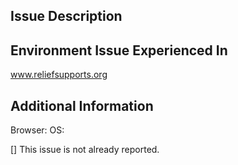 ## Issue Description

## Environment Issue Experienced In
www.reliefsupports.org

## Additional Information
Browser:
OS:

[] This issue is not already reported.
